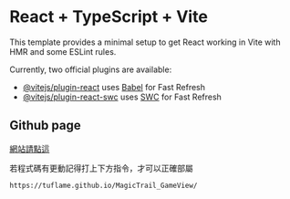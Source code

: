 # React + TypeScript + Vite

This template provides a minimal setup to get React working in Vite with HMR and some ESLint rules.

Currently, two official plugins are available:

- [@vitejs/plugin-react](https://github.com/vitejs/vite-plugin-react/blob/main/packages/plugin-react) uses [Babel](https://babeljs.io/) for Fast Refresh
- [@vitejs/plugin-react-swc](https://github.com/vitejs/vite-plugin-react/blob/main/packages/plugin-react-swc) uses [SWC](https://swc.rs/) for Fast Refresh

## Github page

[網站請點這](https://tuflame.github.io/MagicTrail_GameView/)

若程式碼有更動記得打上下方指令，才可以正確部屬

```bash
https://tuflame.github.io/MagicTrail_GameView/
```

